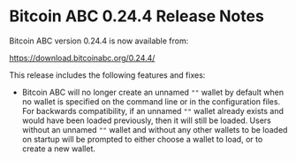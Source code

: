 # Bitcoin ABC 0.24.4 Release Notes

Bitcoin ABC version 0.24.4 is now available from:

  <https://download.bitcoinabc.org/0.24.4/>

This release includes the following features and fixes:

- Bitcoin ABC will no longer create an unnamed `""` wallet by default when no wallet is
  specified on the command line or in the configuration files. For backwards compatibility,
  if an unnamed `""` wallet already exists and would have been loaded previously, then it
  will still be loaded. Users without an unnamed `""` wallet and without any other wallets
  to be loaded on startup  will be prompted to either choose a wallet to load, or to
  create a new wallet.
